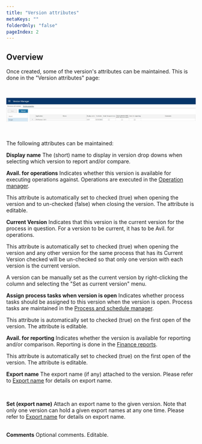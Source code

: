```yaml
---
title: "Version attributes"
metaKeys: ""
folderOnly: "false"
pageIndex: 2
---
```

## Overview
Once created, some of the version's attributes can be maintained. This is done in the "Version attributes" page:

<br/>

![](img/processes-and-versions-attributes.JPG)

<br/>

The following attributes can be maintained:

**Display name**
The (short) name to display in version drop downs when selecting which version to report and/or compare.
<br/>

**Avail. for operations**
Indicates whether this version is available for executing operations against. Operations are executed in the [Operation manager](/planner/workbooks/administration/operation-manager).<br/>

This attribute is automatically set to checked (true) when opening the version and to un-checked (false) when closing the version. The attribute is editable.
<br/>

**Current Version**
Indicates that this version is the current version for the process in question. For a version to be current, it has to be Avil. for operations.

This attribute is automatically set to checked (true) when opening the version and any other version for the same process that has its Current Version checked will be un-checked so that only one version with each version is the current version.

A version can be manually set as the current version by right-clicking the column and selecting the "Set as current version" menu.

**Assign process tasks when version is open**
Indicates whether process tasks should be assigned to this version when the version is open. Process tasks are maintained in the [Process and schedule manager](/planner/workbooks/process-and-tasks/process-and-schedule-manager).<br/>

This attribute is automatically set to checked (true) on the first open of the version. The attribute is editable.
<br/>

**Avail. for reporting**
Indicates whether the version is available for reporting and/or comparison. Reporting is done in the [Finance reports](/planner/workbooks/financial-planning/finance-reports).<br/>

This attribute is automatically set to checked (true) on the first open of the version. The attribute is editable.
<br/>

**Export name**
The export name (if any) attached to the version. Please refer to [Export name](/planner/workbooks/process-and-tasks/version-manager/export-name) for details on export name.<br/>

<br/>

**Set (export name)**
Attach an export name to the given version. Note that only one version can hold a given export names at any one time. Please refer to [Export name](/planner/workbooks/process-and-tasks/version-manager/export-name) for details on export name.<br/>
<br/>

**Comments**
Optional comments. Editable.
<br/>
